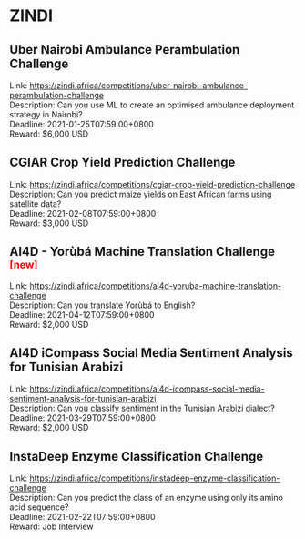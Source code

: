 # ZINDI



## Uber Nairobi Ambulance Perambulation Challenge

Link: https://zindi.africa/competitions/uber-nairobi-ambulance-perambulation-challenge  
Description: Can you use ML to create an optimised ambulance deployment strategy in Nairobi?  
Deadline: 2021-01-25T07:59:00+0800  
Reward: $6,000 USD  


## CGIAR Crop Yield Prediction Challenge

Link: https://zindi.africa/competitions/cgiar-crop-yield-prediction-challenge  
Description: Can you predict maize yields on East African farms using satellite data?  
Deadline: 2021-02-08T07:59:00+0800  
Reward: $3,000 USD  


## AI4D - Yorùbá Machine Translation Challenge <sup style="color:red">[new]<sup>  

Link: https://zindi.africa/competitions/ai4d-yoruba-machine-translation-challenge  
Description: Can you translate Yorùbá to English?  
Deadline: 2021-04-12T07:59:00+0800  
Reward: $2,000 USD  


## AI4D iCompass Social Media Sentiment Analysis for Tunisian Arabizi

Link: https://zindi.africa/competitions/ai4d-icompass-social-media-sentiment-analysis-for-tunisian-arabizi  
Description: Can you classify sentiment in the Tunisian Arabizi dialect?  
Deadline: 2021-03-29T07:59:00+0800  
Reward: $2,000 USD  


## InstaDeep Enzyme Classification Challenge

Link: https://zindi.africa/competitions/instadeep-enzyme-classification-challenge  
Description: Can you predict the class of an enzyme using only its amino acid sequence?  
Deadline: 2021-02-22T07:59:00+0800  
Reward: Job Interview  

